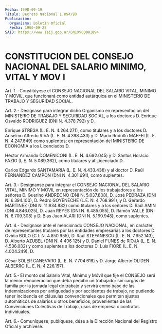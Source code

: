 ```yaml
---
Fecha: 1990-09-19
Título: Decreto Nacional 1.894/90
Publicación:
  Organismo: Boletín Oficial
  Fecha: 1990-09-27
SAIJ: https://www.saij.gob.ar/DN19900001894
---
```

# CONSTITUCION DEL CONSEJO NACIONAL DEL SALARIO MINIMO, VITAL Y MOV I

<a id="1"></a>
Art.  1.-  Constitúyese el CONSEJO NACIONAL DEL SALARIO VITAL, MINIMO  Y MOVIL, que  funcionará  como  entidad  autárquica  en  el MINISTERIO DE TRABAJO Y SEGURIDAD SOCIAL.

<a id="2"></a>
Art. 2.- Desígnase para integrar dicho Organismo en representación  del MINISTERIO DE TRABAJO Y SEGURIDAD SOCIAL, a los doctores D. Enrique  Osvaldo  RODRIGUEZ  (DNI  N.  4.378.792)  y D.

Enrique  STREGA  (L.  E.  N.  4.264.271),  como  titulares  y a los doctores  D.  Anselmo  Alfredo RIVA (L. E. N. 4.398.433) y D. Mario Rodolfo MAFFEI (L. E. N. 4.247.649) como suplentes; en representación del MINISTERIO  DE  ECONOMIA  a  los  Licenciados D.

Héctor Armando DOMENICONI (L. E. N. 4.692.045) y D. Santos  Horacio FAZIO  (L.E.  N.  5.089.362),  como  titulares  y  al Licenciado D.

Carlos Edgardo SANTAMARIA (L. E. N. 4.433.438) y al  doctor D. Raúl FERNANDEZ CAMPON (DNI N. 4.301.691), como suplentes.

<a id="3"></a>
Art.  3.-  Desígnanse  para  integrar  el CONSEJO NACIONAL DEL SALARIO VITAL, MINIMO Y MOVIL en representación de los trabajadores a los señores D. Guerino ANDREONO  (DNI N. 5.037.808), D. José PEDRAZA (DNI N. 6.394.100), D. Pedro GOYENECHE  (L.E.  N. 4 768.991),  y D. Gerardo MARTINEZ (DNI N. 11.934.882) como titulares y a los señores  D.  Raúl  AMIN (DNI 4.846.025), D. Juan REYES (DNI N. 6.485.055), D. Ramón VALLE  (DNI  N.  6.709.308)  y D. Blas Juan ALARI (DNI N. 5.160.948), como suplentes.

<a id="4"></a>
Art.  4.-  Desígnase  ante  el mencionado CONSEJO NACIONAL, en carácter de representantes titulares  por las entidades empresarias a  los  doctores  D.  Ovidio  BOLO  (C.I. N.  4.850.955),  D.  Raúl STEFANESCU (L. E. N. 7.652.143), D. Alberto  AZUBEL  (DNI  N. 4.406 125)  y  D.  Daniel  FUNES  de  RIOJA  (L.  E. N. 4.536.032) y como suplentes  a los doctores D. Luis FIORE (L. E.  N.  4.004.249),  D.

César SOLER  CANEVARO  (L.  E.  N.  7.704.618)  y  D. Jorge Alberto OLIDEN ALBERRO (L. E. N. 4.226.157).

<a id="5"></a>
Art. 5.- El monto del Salario Vital, Mínimo y Móvil que fije el CONSEJO  será la menor remuneración que deba percibir un trabajador sin cargas  de  familia  por  la jornada legal de trabajo y servirá como base de las indemnizaciones  por  antiguedad  y por accidentes de trabajo, no pudiendo tener incidencia en cláusulas convencionales  que  permitan  ajustes  automáticos  de salarios  u otros  beneficios,  provenientes de las Convenciones Colectivas  de Trabajo, usos de empresa o contratos individuales.

<a id="6"></a>
Art. 6.- Comuníquese, publíquese, dése a la Dirección Nacional del Registro Oficial y archívese.